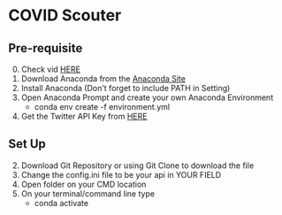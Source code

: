 # COVID Scouter 
## Pre-requisite
0. Check vid [HERE]()
1. Download Anaconda from the [Anaconda Site](https://www.anaconda.com/products/distribution)
2. Install Anaconda (Don't forget to include PATH in Setting)
3. Open Anaconda Prompt and create your own Anaconda Environment
    - conda env create -f environment.yml
4. Get the Twitter API Key from [HERE](https://developer.twitter.com/en/portal/dashboard)

## Set Up 

2. Download Git Repository or using Git Clone to download the file 
3. Change the config.ini file to be your api in YOUR FIELD
4. Open folder on your CMD location
5. On your terminal/command line type
    - conda activate 